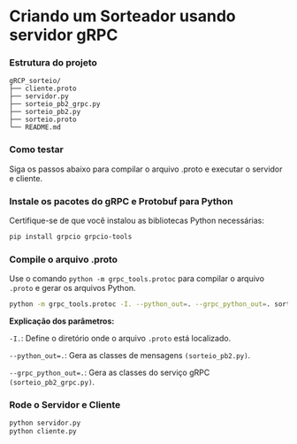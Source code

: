 # Criando um Sorteador usando servidor gRPC

### Estrutura do projeto
```
gRCP_sorteio/
├── cliente.proto
├── servidor.py
├── sorteio_pb2_grpc.py
├── sorteio_pb2.py
├── sorteio.proto
└── README.md
```

### Como testar
Siga os passos abaixo para compilar o arquivo .proto e executar o servidor e cliente.

### Instale os pacotes do gRPC e Protobuf para Python

Certifique-se de que você instalou as bibliotecas Python necessárias:
````bash
pip install grpcio grpcio-tools
````

### Compile o arquivo .proto
Use o comando ``python -m grpc_tools.protoc`` para compilar o arquivo ``.proto`` e gerar os arquivos Python.
```bash
python -m grpc_tools.protoc -I. --python_out=. --grpc_python_out=. sorteio.proto
```
**Explicação dos parâmetros:**

``-I.``: Define o diretório onde o arquivo ``.proto`` está localizado.

``--python_out=.``: Gera as classes de mensagens ``(sorteio_pb2.py)``.

``--grpc_python_out=.``: Gera as classes do serviço gRPC ``(sorteio_pb2_grpc.py)``.

### Rode o Servidor e Cliente
```bash
python servidor.py
python cliente.py
```
